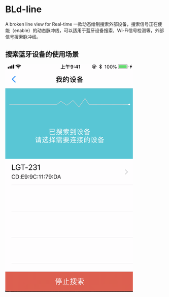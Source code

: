 # BLd-line
A broken line view for Real-time
一款动态绘制搜索外部设备，搜索信号正在使能（enable）的动态脉冲线，可以适用于蓝牙设备搜索，Wi-Fi信号检测等，外部信号搜索脉冲线。

搜索蓝牙设备的使用场景
-------------


![](https://github.com/YuePr/BLd-line/blob/master/007bl.gif?raw=true)


